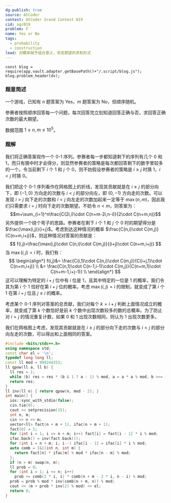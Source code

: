```yaml
---
dg-publish: true
source: AtCoder
contest: AtCoder Grand Contest 019
cid: agc019
problem: F
name: Yes or No
tags:
  - probability
  - construction
lead: 对概率赋予组合意义，改变期望的求和形式
---
```

```dataviewjs
const blog = require(app.vault.adapter.getBasePath()+"/.script/blog.js");
blog.problem_header(dv);
```

### 题意简述

一个游戏，已知有 $n$ 题答案为 Yes，$m$ 题答案为 No，但顺序随机。

参赛者按照顺序回答每一个问题，每次回答完立刻知道回答正确与否，求回答正确次数的最大期望。

数据范围 $1\le n,m\le 10^5$。
### 题解

我们将正确答案视作一个 0-1 序列。参赛者每一步都知道剩下的序列有几个 0 和 1，而只有猜中时才会得分，则显然参赛者的策略是每次都回答剩下的数字里较多的一个。令当前剩下 $i$ 个 1 和 $j$ 个 0，则不妨假设参赛者的策略是 $i\ge j$ 时猜 1，$i<j$ 时猜 0。

我们把这个 0-1 序列看作在网格图上的折线，发现其贡献就是在 $i\ge j$ 的部分向下，即 $(-1,0)$ 方向走的次数与 $i<j$ 的部分向左，即 $(0,-1)$ 方向走的次数。可以发现 $i>j$ 向下走的次数和 $i<j$ 向左走的次数加起来一定等于 $\max(n,m)$，因此我们只需要求 $i=j$ 时向下走的次数期望。不妨令 $n<m$，则答案为：$$m+\sum_{i=1}^n\frac{C(2i,i)\cdot C(n+m-2i,n-i)}{2\cdot C(n+m,n)}$$
另外提供一个绕个弯子的思路。参赛者在剩下 $i$ 个 1 和 $j$ 个 0 时的期望得分是 $\frac{\max(i,j)}{i+j}$。考虑到达这种情况的概率 $\frac{C(n,i)\cdot C(m,j)}{C(n+m,i+j)}$，则这种情况对答案的贡献是：
$$ f(i,j)=\frac{\max(i,j)\cdot C(n,i)\cdot C(m,j)}{(i+j)\cdot C(n+m,i+j)} $$
当 $\max(i,j)=i$ 时，我们有：
$$ \begin{align*}
f(i,j)&= \frac{C(i,1)\cdot C(n,i)\cdot C(m,j)}{C(i+j,1)\cdot C(n+m,i+j)} \\
&= \frac{C(n,1)\cdot C(n-1,i-1)\cdot C(m,j)}{C(n+m,1)\cdot C(n+m-1,i+j-1)} \\
\end{align*}
$$
这可以理解为特定的 $i+j$ 位中有 $i$ 位是 1，且其中特定的一位是 1 的概率，我们令其为第 $i$ 个 1 恰好在第 $i+j$ 位的概率。考虑 $\max(i,j)=i$ 的限制，就变成了第 $i$ 个 1 在第 $i+j$ 位且 $j\le i$ 的概率。

考虑某个 0-1 序列对答案的总贡献，我们对每个 $k=i+j$ 判断上面情况成立的概率，就变成了第 $k$ 个数恰好是前 $k$ 个数中出现次数较多的数的总概率。为了防止对 $i=j$ 的情况重复计数，如果 0 和 1 出现次数相同，则认为 1 出现次数更多。

我们在网格图上考虑，发现其贡献就是在 $i\ge j$ 的部分向下走的次数与 $i<j$ 的部分向左走的次数，可以得出和上面相同的答案。


```cpp
#include <bits/stdc++.h>
using namespace std;
const char el = '\n';
typedef long long ll;
const ll mod = 998244353;
ll qpow(ll a, ll b) {
  ll res = 1;
  while (b) res = res * (b & 1 ? a : 1) % mod, a = a * a % mod, b >>= 1;
  return res;
}
ll inv(ll n) { return qpow(n, mod - 2); }
int main() {
  ios::sync_with_stdio(false);
  cin.tie(0);
  cout << setprecision(15);
  int n, m;
  cin >> n >> m;
  vector<ll> fact(n + m + 1), ifac(n + m + 1);
  fact[0] = 1;
  for (int i = 1; i <= n + m; i++) fact[i] = fact[i - 1] * i % mod;
  ifac.back() = inv(fact.back());
  for (int i = n + m; i; i--) ifac[i - 1] = ifac[i] * i % mod;
  auto comb = [&](int n, int m) {
    return fact[n] * ifac[m] % mod * ifac[n - m] % mod;
  };
  if (n > m) swap(n, m);
  ll prob = 0;
  for (int i = 1; i <= n; i++)
    prob += comb(2 * i, i) * comb(n + m - 2 * i, n - i) % mod;
  prob = prob % mod * inv(comb(n + m, n)) % mod;
  cout << (m + prob * inv(2) % mod) << el;
  return 0;
}
```